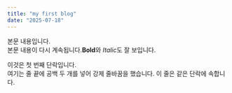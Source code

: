 ```yaml
---
title: "my first blog"
date: "2025-07-18"
---
```


본문 내용입니다.  
본문 내용이 다시 계속됩니다.**Bold**와 *Italic*도 잘 보입니다.

이것은 첫 번째 단락입니다.  
여기는 줄 끝에 공백 두 개를 넣어 강제 줄바꿈을 했습니다.
이 줄은 같은 단락에 속합니다.